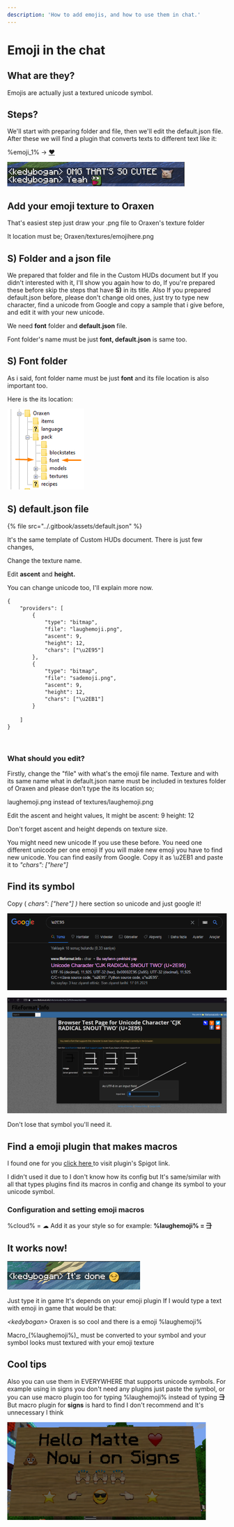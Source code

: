 ```yaml
---
description: 'How to add emojis, and how to use them in chat.'
---
```


# Emoji in the chat

## What are they?

Emojis are actually just a textured unicode symbol. 

## Steps?

We'll start with preparing folder and file, then we'll edit the default.json file. After these we will find a plugin that converts texts to different text like it: 

%emoji\_1% -&gt; [❤️](https://www.google.com/url?sa=t&rct=j&q=&esrc=s&source=web&cd=&ved=2ahUKEwjV-6uy2cnuAhVRyxoKHZvnArUQFjAMegQICBAC&url=https%3A%2F%2Femojipedia.org%2Fred-heart%2F&usg=AOvVaw2iTHkylfMQmgNvpAEHugje)

![](../.gitbook/assets/screenshot_444.png)

## Add your emoji texture to Oraxen

That's easiest step just draw your .png file to Oraxen's texture folder 

It location must be;      Oraxen/textures/emojihere.png

## S\) Folder and a json file

We prepared that folder and file in the Custom HUDs document but If you didn't interested with it, I'll show you again how to do, If you're prepared these before skip the steps that have **S\)** in its title. Also If you prepared default.json before, please don't change old ones, just try to type new character, find a unicode from Google and copy a sample that i give before, and edit it with your new unicode.  

We need **font** folder and **default.json** file.

Font folder's name must be just **font, default.json** is same too.

## S\) Font folder

As i said, font folder name must be just **font** and its file location is also important too.

Here is the its location:

![Create the folder in there, Oraxen/pack/&amp;lt;here&amp;gt;](../.gitbook/assets/screenshot_433.png)

## S\) default.json file

{% file src="../.gitbook/assets/default.json" %}

It's the same template of Custom HUDs document. There is just few changes,

Change the texture name.

Edit **ascent** and **height.**

You can change unicode too, I'll explain more now.

```text
{
    "providers": [
        {
            "type": "bitmap",
            "file": "laughemoji.png",
            "ascent": 9,
            "height": 12,
            "chars": ["\u2E95"]
        },
        {
            "type": "bitmap",
            "file": "sademoji.png",
            "ascent": 9,
            "height": 12,
            "chars": ["\u2EB1"]
        }

    ]
}



```

### What should you edit?

Firstly, change the "file" with what's the emoji file name. Texture and with its same name what in default.json name must be included in textures folder of Oraxen and please don't type the its location so;

laughemoji.png instead of textures/laughemoji.png

Edit the ascent and height values, It might be ascent: 9 height: 12

Don't forget ascent and height depends on texture size.

You might need new unicode If you use these before. You need one different unicode per one emoji If you will make new emoji you have to find new unicode. You can find easily from Google. Copy it as \u2EB1 and paste it to _"chars": \["here"\]_

## Find its symbol

Copy \( _chars": \["here"\] \)_ here section so unicode and just google it!

![Click first one](../.gitbook/assets/screenshot_435.png)

![And copy it!](../.gitbook/assets/resim_2021-02-01_121125.png)

Don't lose that symbol you'll need it.

## Find a emoji plugin that makes macros

I found one for you [click here ](https://www.spigotmc.org/resources/basicexpressions-turns-expressions-into-emoticons.58767/)to visit plugin's Spigot link.

I didn't used it due to I don't know how its config but It's same/similar with all that types plugins find its macros in config and change its symbol to your unicode symbol.

### Configuration and setting emoji macros

%cloud% = ☁               Add it as your style so for example:        **%laughemoji% = ⺕**

## It works now!

![](../.gitbook/assets/screenshot_443.png)

Just type it in game It's depends on your emoji plugin If I would type a text with emoji in game that would be that:

_&lt;kedybogan&gt;_ Oraxen is so cool and there is a emoji %laughemoji%

Macro_\(%laughemoji%\)_ must be converted to your symbol and your symbol looks must textured with your emoji texture

## Cool tips

Also you can use them in EVERYWHERE that supports unicode symbols. For example using in signs you don't need any plugins just paste the symbol, or you can use macro plugin too for typing %laughemoji% instead of typing **⺕** But macro plugin for **signs** is hard to find I don't recommend and It's unnecessary I think

![Sign](../.gitbook/assets/screenshot_442.png)

